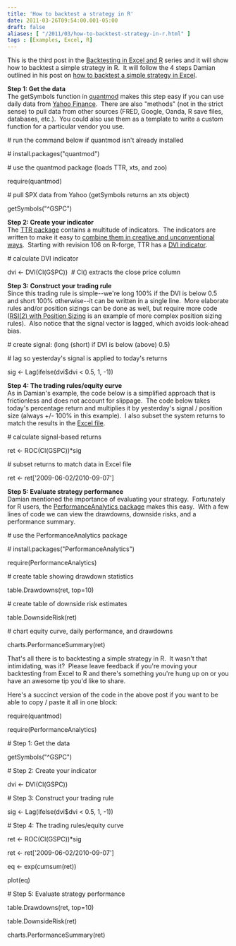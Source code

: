 ```yaml
---
title: 'How to backtest a strategy in R'
date: 2011-03-26T09:54:00.001-05:00
draft: false
aliases: [ "/2011/03/how-to-backtest-strategy-in-r.html" ]
tags : [Examples, Excel, R]
---
```


This is the third post in the [Backtesting in Excel and R](http://blog.fosstrading.com/2011/02/backtesting-in-excel-and-r.html) series and it will show how to backtest a simple strategy in R.  It will follow the 4 steps Damian outlined in his post on [how to backtest a simple strategy in Excel](http://blog.fosstrading.com/2011/03/how-to-backtest-strategy-in-excel.html).  
  
**Step 1: Get the data**  
The getSymbols function in [quantmod](http://www.quantmod.com/) makes this step easy if you can use daily data from [Yahoo Finance](http://finance.yahoo.com/).  There are also "methods" (not in the strict sense) to pull data from other sources (FRED, Google, Oanda, R save files, databases, etc.).  You could also use them as a template to write a custom function for a particular vendor you use.  
  

\# run the command below if quantmod isn't already installed

\# install.packages("quantmod")

\# use the quantmod package (loads TTR, xts, and zoo)

require(quantmod)

\# pull SPX data from Yahoo (getSymbols returns an xts object)

getSymbols("^GSPC")

  
**Step 2: Create your indicator**  
The [TTR package](http://cran.r-project.org/web/packages/TTR/) contains a multitude of indicators.  The indicators are written to make it easy to [combine them in creative and unconventional ways](http://www.rinfinance.com/agenda/2010/JoshUlrich.pdf).  Starting with revision 106 on R-forge, TTR has a [DVI indicator](http://marketsci.wordpress.com/2010/07/27/css-analytics%E2%80%99-dvi-indicator-revealed/).  
  

\# calculate DVI indicator

dvi <- DVI(Cl(GSPC))  # Cl() extracts the close price column

  
**Step 3: Construct your trading rule**  
Since this trading rule is simple--we're long 100% if the DVI is below 0.5 and short 100% otherwise--it can be written in a single line.  More elaborate rules and/or position sizings can be done as well, but require more code ([RSI(2) with Position Sizing](http://blog.fosstrading.com/2009/05/rsi2-with-position-sizing.html) is an example of more complex position sizing rules).  Also notice that the signal vector is lagged, which avoids look-ahead bias.  
  

\# create signal: (long (short) if DVI is below (above) 0.5)

\# lag so yesterday's signal is applied to today's returns

sig <- Lag(ifelse(dvi$dvi < 0.5, 1, -1))

  
**Step 4: The trading rules/equity curve**  
As in Damian's example, the code below is a simplified approach that is frictionless and does not account for slippage.  The code below takes today's percentage return and multiplies it by yesterday's signal / position size (always +/- 100% in this example).  I also subset the system returns to match the results in the [Excel file](http://dl.dropbox.com/u/17693/DVI%20long-short.xlsx).  
  

\# calculate signal-based returns

ret <- ROC(Cl(GSPC))\*sig

\# subset returns to match data in Excel file

ret <- ret\['2009-06-02/2010-09-07'\]

  
**Step 5: Evaluate strategy performance**  
Damian mentioned the importance of evaluating your strategy.  Fortunately for R users, the [PerformanceAnalytics package](http://cran.r-project.org/web/packages/PerformanceAnalytics/) makes this easy.  With a few lines of code we can view the drawdowns, downside risks, and a performance summary.  
  

\# use the PerformanceAnalytics package

\# install.packages("PerformanceAnalytics")

require(PerformanceAnalytics)

\# create table showing drawdown statistics

table.Drawdowns(ret, top=10)

\# create table of downside risk estimates

table.DownsideRisk(ret)

\# chart equity curve, daily performance, and drawdowns

charts.PerformanceSummary(ret)

  
That's all there is to backtesting a simple strategy in R.  It wasn't that intimidating, was it?  Please leave feedback if you're moving your backtesting from Excel to R and there's something you're hung up on or you have an awesome tip you'd like to share.  
  
Here's a succinct version of the code in the above post if you want to be able to copy / paste it all in one block:  

  

require(quantmod)

require(PerformanceAnalytics)

  

\# Step 1: Get the data

getSymbols("^GSPC")

  

\# Step 2: Create your indicator

dvi <- DVI(Cl(GSPC))

  

\# Step 3: Construct your trading rule

sig <- Lag(ifelse(dvi$dvi < 0.5, 1, -1))

  

\# Step 4: The trading rules/equity curve

ret <- ROC(Cl(GSPC))\*sig

ret <- ret\['2009-06-02/2010-09-07'\]

eq <- exp(cumsum(ret))

plot(eq)

  

\# Step 5: Evaluate strategy performance

table.Drawdowns(ret, top=10)

table.DownsideRisk(ret)

charts.PerformanceSummary(ret)